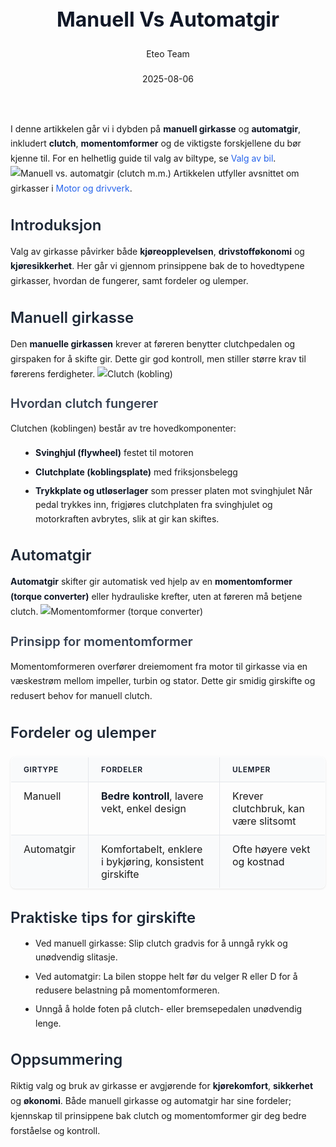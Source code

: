 ﻿---
title: "Manuell Vs Automatgir"
date: 2025-08-06
draft: false
author: "Eteo Team"
description: "Guide to Manuell Vs Automatgir for Norwegian driving theory exam."
categories: ["Driving Theory"]
tags: ["driving", "theory", "safety"]
featured_image: "/blogs/teori/manuell-vs-automatgir/manuell-vs-automatgir-image.svg"
---
<style>
/* Base text styling */
.article-content {
  font-family: 'Inter', -apple-system, BlinkMacSystemFont, 'Segoe UI', Roboto, Oxygen, Ubuntu, Cantarell, 'Open Sans', 'Helvetica Neue', sans-serif;
  line-height: 1.6;
  color: #1f2937;
  font-size: 16px;
}
/* Headers */
h1 {
  font-size: 2rem;
  font-weight: 700;
  margin: 2rem 0 1.5rem;
  color: #111827;
}
h2 {
  font-size: 1.5rem;
  font-weight: 600;
  margin: 2rem 0 1rem;
  color: #1f2937;
}
h3 {
  font-size: 1.25rem;
  font-weight: 600;
  margin: 1.5rem 0 0.75rem;
  color: #374151;
}
/* Paragraphs */
p {
  margin: 1rem 0;
  line-height: 1.7;
}
/* Lists */
ul, ol {
  margin: 1rem 0 1rem 1.5rem;
  padding-left: 1rem;
}
li {
  margin-bottom: 0.5rem;
  line-height: 1.6;
}
/* Bold and emphasis text */
strong, b {
  font-weight: 700 !important;
  color: #111827;
}
em, i {
  font-style: italic;
  color: #374151;
}
strong em, b i, em strong, i b {
  font-weight: 700 !important;
  font-style: italic;
  color: #111827;
}
/* Links */
a {
  color: #2563eb;
  text-decoration: none;
  transition: color 0.2s ease;
}
a:hover {
  color: #1d4ed8;
  text-decoration: underline;
}
/* Code blocks */
pre, code {
  font-family: 'SFMono-Regular', Consolas, 'Liberation Mono', Menlo, monospace;
  background-color: #f3f4f6;
  border-radius: 0.375rem;
  font-size: 0.875em;
}
pre {
  padding: 1rem;
  overflow-x: auto;
  margin: 1rem 0;
}
code {
  padding: 0.2em 0.4em;
}
/* Blockquotes */
blockquote {
  border-left: 4px solid #e5e7eb;
  margin: 1.5rem 0;
  padding: 0.75rem 1rem 0.75rem 1.5rem;
  background-color: #f9fafb;
  color: #4b5563;
  font-style: italic;
}
/* Tables */
table {
  margin: 1.5rem auto !important;
  border-collapse: collapse !important;
  width: 100% !important;
  max-width: 100%;
  box-shadow: 0 1px 3px rgba(0,0,0,0.1) !important;
  border-radius: 0.5rem !important;
  overflow: hidden !important;
  border: 1px solid #e5e7eb !important;
  display: table !important;
}
th, td {
  padding: 0.75rem 1.25rem !important;
  text-align: left !important;
  border: 1px solid #e5e7eb !important;
  vertical-align: top;
}
th {
  background-color: #f9fafb !important;
  font-weight: 600 !important;
  color: #111827 !important;
  text-transform: uppercase !important;
  font-size: 0.75rem !important;
  letter-spacing: 0.05em !important;
}
tr:nth-child(even) {
  background-color: #f9fafb !important;
}
tr:hover {
  background-color: #f3f4f6 !important;
}
/* Responsive adjustments */
@media (max-width: 768px) {
  .article-content {
    font-size: 15px;
  }
  h1 { font-size: 1.75rem; }
  h2 { font-size: 1.375rem; }
  h3 { font-size: 1.125rem; }
  table {
    display: block !important;
    overflow-x: auto !important;
    -webkit-overflow-scrolling: touch;
  }
}
</style>
I denne artikkelen går vi i dybden på **manuell girkasse** og **automatgir**, inkludert **clutch**, **momentomformer** og de viktigste forskjellene du bør kjenne til.
 For en helhetlig guide til valg av biltype, se [Valg av bil](/blogs/teori/valg-av-bil "Valg av bil - Fossil, hybrid eller elektrisk | Teorikurs").
 ![Manuell vs. automatgir (clutch m.m.)](/blogs/teori/manuell-vs-automatgir/manuell-vs-automatgir-image.svg)
Artikkelen utfyller avsnittet om girkasser i [Motor og drivverk](/blogs/teori/bilens-tekniske-deler "Bilens tekniske deler: motor og drivverk").
## Introduksjon
Valg av girkasse påvirker både **kjøreopplevelsen**, **drivstofføkonomi** og **kjøresikkerhet**. Her går vi gjennom prinsippene bak de to hovedtypene girkasser, hvordan de fungerer, samt fordeler og ulemper.
## Manuell girkasse
Den **manuelle girkassen** krever at føreren benytter clutchpedalen og girspaken for å skifte gir. Dette gir god kontroll, men stiller større krav til førerens ferdigheter.
![Clutch (kobling)](/blogs/teori/manuell-vs-automatgir/clutch-diagram.svg)
### Hvordan clutch fungerer
Clutchen (koblingen) består av tre hovedkomponenter:
* **Svinghjul (flywheel)** festet til motoren
* **Clutchplate (koblingsplate)** med friksjonsbelegg
* **Trykkplate og utløserlager** som presser platen mot svinghjulet
Når pedal trykkes inn, frigjøres clutchplaten fra svinghjulet og motorkraften avbrytes, slik at gir kan skiftes.
## Automatgir
**Automatgir** skifter gir automatisk ved hjelp av en **momentomformer (torque converter)** eller hydrauliske krefter, uten at føreren må betjene clutch.
![Momentomformer (torque converter)](/blogs/teori/manuell-vs-automatgir/torque-converter-diagram.svg)
### Prinsipp for momentomformer
Momentomformeren overfører dreiemoment fra motor til girkasse via en væskestrøm mellom impeller, turbin og stator. Dette gir smidig girskifte og redusert behov for manuell clutch.
## Fordeler og ulemper
| Girtype    | Fordeler                                        | Ulemper                              |
|------------|-------------------------------------------------|--------------------------------------|
| Manuell    | **Bedre kontroll**, lavere vekt, enkel design   | Krever clutchbruk, kan være slitsomt  |
| Automatgir | Komfortabelt, enklere i bykjøring, konsistent girskifte | Ofte høyere vekt og kostnad          |
## Praktiske tips for girskifte
* Ved manuell girkasse: Slip clutch gradvis for å unngå rykk og unødvendig slitasje.
* Ved automatgir: La bilen stoppe helt før du velger R eller D for å redusere belastning på momentomformeren.
* Unngå å holde foten på clutch- eller bremsepedalen unødvendig lenge.
## Oppsummering
Riktig valg og bruk av girkasse er avgjørende for **kjørekomfort**, **sikkerhet** og **økonomi**. Både manuell girkasse og automatgir har sine fordeler; kjennskap til prinsippene bak clutch og momentomformer gir deg bedre forståelse og kontroll.